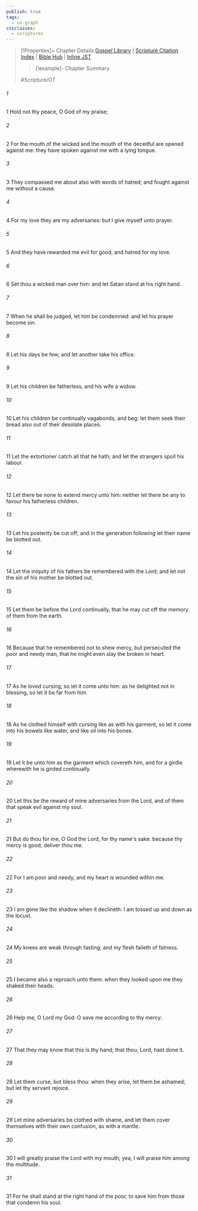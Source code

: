 ```yaml
---
publish: true
tags:
  - no-graph
cssclasses:
  - scriptures
---
```

>[!Properties]+ Chapter Details
>[Gospel Library](https://churchofjesuschrist.org/study/scriptures/ot/ps/109?lang=eng)    |    [Scripture Citation Index](https://scriptures.byu.edu/#0776d::c0776d)    |    [Bible Hub](https://biblehub.com/psalms/109.htm)    |    [Inline JST](https://scripturetoolbox.com/html/ic/Psalms/109.html)
>>[!example]- Chapter Summary
>> 
> 
>
>#Scripture/OT
###### 1
1 Hold not thy peace, O God of my praise;
###### 2
2 For the mouth of the wicked and the mouth of the deceitful are opened against me: they have spoken against me with a lying tongue.
###### 3
3 They compassed me about also with words of hatred; and fought against me without a cause.
###### 4
4 For my love they are my adversaries: but I give myself unto prayer.
###### 5
5 And they have rewarded me evil for good, and hatred for my love.
###### 6
6 Set thou a wicked man over him: and let Satan stand at his right hand.
###### 7
7 When he shall be judged, let him be condemned: and let his prayer become sin.
###### 8
8 Let his days be few; and let another take his office.
###### 9
9 Let his children be fatherless, and his wife a widow.
###### 10
10 Let his children be continually vagabonds, and beg: let them seek their bread also out of their desolate places.
###### 11
11 Let the extortioner catch all that he hath; and let the strangers spoil his labour.
###### 12
12 Let there be none to extend mercy unto him: neither let there be any to favour his fatherless children.
###### 13
13 Let his posterity be cut off; and in the generation following let their name be blotted out.
###### 14
14 Let the iniquity of his fathers be remembered with the Lord; and let not the sin of his mother be blotted out.
###### 15
15 Let them be before the Lord continually, that he may cut off the memory of them from the earth.
###### 16
16 Because that he remembered not to shew mercy, but persecuted the poor and needy man, that he might even slay the broken in heart.
###### 17
17 As he loved cursing, so let it come unto him: as he delighted not in blessing, so let it be far from him.
###### 18
18 As he clothed himself with cursing like as with his garment, so let it come into his bowels like water, and like oil into his bones.
###### 19
19 Let it be unto him as the garment which covereth him, and for a girdle wherewith he is girded continually.
###### 20
20 Let this be the reward of mine adversaries from the Lord, and of them that speak evil against my soul.
###### 21
21 But do thou for me, O God the Lord, for thy name's sake: because thy mercy is good, deliver thou me.
###### 22
22 For I am poor and needy, and my heart is wounded within me.
###### 23
23 I am gone like the shadow when it declineth: I am tossed up and down as the locust.
###### 24
24 My knees are weak through fasting; and my flesh faileth of fatness.
###### 25
25 I became also a reproach unto them: when they looked upon me they shaked their heads.
###### 26
26 Help me, O Lord my God: O save me according to thy mercy:
###### 27
27 That they may know that this is thy hand; that thou, Lord, hast done it.
###### 28
28 Let them curse, but bless thou: when they arise, let them be ashamed; but let thy servant rejoice.
###### 29
29 Let mine adversaries be clothed with shame, and let them cover themselves with their own confusion, as with a mantle.
###### 30
30 I will greatly praise the Lord with my mouth; yea, I will praise him among the multitude.
###### 31
31 For he shall stand at the right hand of the poor, to save him from those that condemn his soul.
